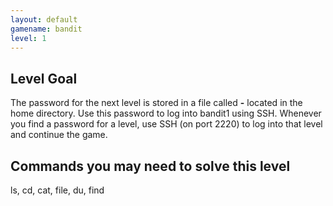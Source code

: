 ```yaml
---
layout: default
gamename: bandit
level: 1
---
```

Level Goal
----------
The password for the next level is stored in a file called
**-** located in the home directory. Use this password to log
into bandit1 using SSH. Whenever you find a password for a level,
use SSH (on port 2220) to log into that level and continue the game.

Commands you may need to solve this level
-----------------------------------------
ls, cd, cat, file, du, find

